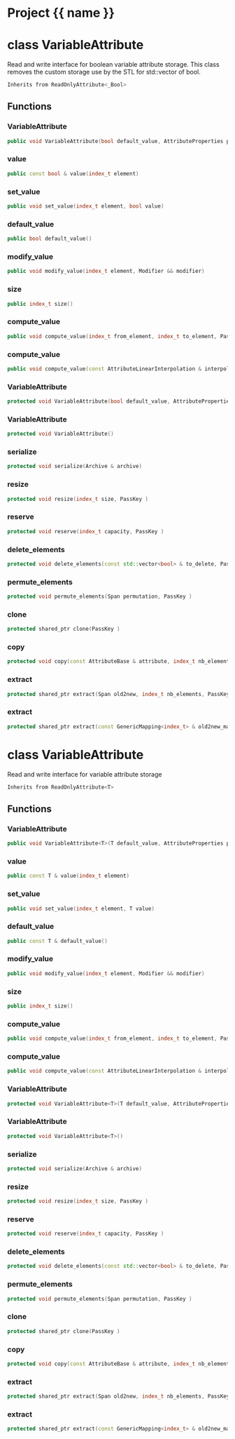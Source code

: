 <script setup>
import {useRoute} from 'vitepress'
const {path} = useRoute()
const tokens = path.split('/')
const words = tokens[2].split('-');
for (let i = 0; i < words.length; i++) {
    words[i] = words[i].charAt(0).toUpperCase() + words[i].slice(1);
    words[i] = words[i].replace('geode', 'Geode')
}
const name = words.join('-');
</script>
# Project {{ name }}

# class VariableAttribute


 Read and write interface for boolean variable attribute storage. This class removes the custom storage use by the STL for std::vector of bool.



```cpp
Inherits from ReadOnlyAttribute<_Bool>
```



## Functions

### VariableAttribute

```cpp
public void VariableAttribute(bool default_value, AttributeProperties properties, PassKey )
```


### value

```cpp
public const bool & value(index_t element)
```


### set_value

```cpp
public void set_value(index_t element, bool value)
```


### default_value

```cpp
public bool default_value()
```


### modify_value

```cpp
public void modify_value(index_t element, Modifier && modifier)
```


### size

```cpp
public index_t size()
```


### compute_value

```cpp
public void compute_value(index_t from_element, index_t to_element, PassKey )
```


### compute_value

```cpp
public void compute_value(const AttributeLinearInterpolation & interpolation, index_t to_element, PassKey )
```


### VariableAttribute

```cpp
protected void VariableAttribute(bool default_value, AttributeProperties properties)
```


### VariableAttribute

```cpp
protected void VariableAttribute()
```


### serialize

```cpp
protected void serialize(Archive & archive)
```


### resize

```cpp
protected void resize(index_t size, PassKey )
```


### reserve

```cpp
protected void reserve(index_t capacity, PassKey )
```


### delete_elements

```cpp
protected void delete_elements(const std::vector<bool> & to_delete, PassKey )
```


### permute_elements

```cpp
protected void permute_elements(Span permutation, PassKey )
```


### clone

```cpp
protected shared_ptr clone(PassKey )
```


### copy

```cpp
protected void copy(const AttributeBase & attribute, index_t nb_elements, PassKey )
```


### extract

```cpp
protected shared_ptr extract(Span old2new, index_t nb_elements, PassKey )
```


### extract

```cpp
protected shared_ptr extract(const GenericMapping<index_t> & old2new_mapping, index_t nb_elements, PassKey )
```




# class VariableAttribute


 Read and write interface for variable attribute storage



```cpp
Inherits from ReadOnlyAttribute<T>
```



## Functions

### VariableAttribute

```cpp
public void VariableAttribute<T>(T default_value, AttributeProperties properties, PassKey )
```


### value

```cpp
public const T & value(index_t element)
```


### set_value

```cpp
public void set_value(index_t element, T value)
```


### default_value

```cpp
public const T & default_value()
```


### modify_value

```cpp
public void modify_value(index_t element, Modifier && modifier)
```


### size

```cpp
public index_t size()
```


### compute_value

```cpp
public void compute_value(index_t from_element, index_t to_element, PassKey )
```


### compute_value

```cpp
public void compute_value(const AttributeLinearInterpolation & interpolation, index_t to_element, PassKey )
```


### VariableAttribute

```cpp
protected void VariableAttribute<T>(T default_value, AttributeProperties properties)
```


### VariableAttribute

```cpp
protected void VariableAttribute<T>()
```


### serialize

```cpp
protected void serialize(Archive & archive)
```


### resize

```cpp
protected void resize(index_t size, PassKey )
```


### reserve

```cpp
protected void reserve(index_t capacity, PassKey )
```


### delete_elements

```cpp
protected void delete_elements(const std::vector<bool> & to_delete, PassKey )
```


### permute_elements

```cpp
protected void permute_elements(Span permutation, PassKey )
```


### clone

```cpp
protected shared_ptr clone(PassKey )
```


### copy

```cpp
protected void copy(const AttributeBase & attribute, index_t nb_elements, PassKey )
```


### extract

```cpp
protected shared_ptr extract(Span old2new, index_t nb_elements, PassKey )
```


### extract

```cpp
protected shared_ptr extract(const GenericMapping<index_t> & old2new_mapping, index_t nb_elements, PassKey )
```




